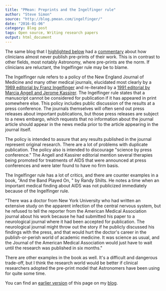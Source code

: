 ```yaml
---
title: "PMean: Preprints and the Ingelfinger rule"
author: "Steve Simon"
source: "http://blog.pmean.com/ingelfinger/"
date: "2016-01-06"
category: Blog post
tags: Open source, Writing research papers
output: html_document
---
```


The same blog that I [highlighted below](../procrastination/index.html) had a [commentary](http://nexus.od.nih.gov/all/2015/12/18/preprints-in-clinical-research/) about how clinicians almost never publish pre-prints of their work. This is in contrast to other fields, most notably Astronomy, where pre-prints are the norm. If clinicians are reluctant, the Ingelfinger rule may be to blame.

<!---More--->

The Ingelfinger rule refers to a policy of the New England Journal of Medicine and many other medical journals, elucidated most clearly by a [1969 editorial by Franz Ingelfinger](http://www.nejm.org/doi/full/10.1056/NEJM196909182811208) and re-iterated by a [1991 editorial by Marcia Angell and Jerome Kassirer](http://www.nejm.org/doi/full/10.1056/NEJM199111073251910). The Ingelfinger rule states that a manuscript cannot be considered for publication if it has appeared in print somewhere else. This policy includes public discussion of the results at a press conference. The journals themselves will often send out press releases about important publications, but those press releases are subject to a news embargo, which requests that no information about the journal article should appear in the news media prior to the article appearing in the journal itself.

The policy is intended to assure that any results published in the journal represent original research. There are a lot of problems with duplicate publication. The policy also is intended to discourage "science by press conference." The Angell and Kassirer editorial mention several therapies being promoted for treatments of AIDS that were announced at press conferences and were later found to have no firm basis.

The Ingelfinger rule has a lot of critics, and there are counter examples in a book, "And the Band Played On, " by Randy Shilts. He notes a time when an important medical finding about AIDS was not publicized immediately because of the Ingelfinger rule.

"There was a doctor from New York University who had written an extensive study on the apparent infection of the central nervous system, but he refused to tell the reporter from the American Medical Association journal about his work because he had submitted his paper to a neurological journal where it had been accepted for publication. The neurological journal might throw out the story if he publicly discussed his findings with the press, and that would hurt the doctor's career in the publish-or-perish world of academic medicine. It was science as usual, and the Journal of the American Medical Association would just have to wait until the research was published in six months."

There are other examples in the book as well. It's a difficult and dangerous trade-off, but I think the research world would be better if clinical researchers adopted the pre-print model that Astronomers have been using for quite some time.

You can find an [earlier version][sim1] of this page on my [blog][sim2].

[sim1]: http://blog.pmean.com/ingelfinger/
[sim2]: http://blog.pmean.com
